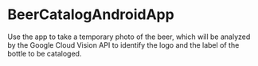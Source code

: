# BeerCatalogAndroidApp
Use the app to take a temporary photo of the beer, which will be analyzed by the Google Cloud Vision API to identify the logo and the label of the bottle to be cataloged.

